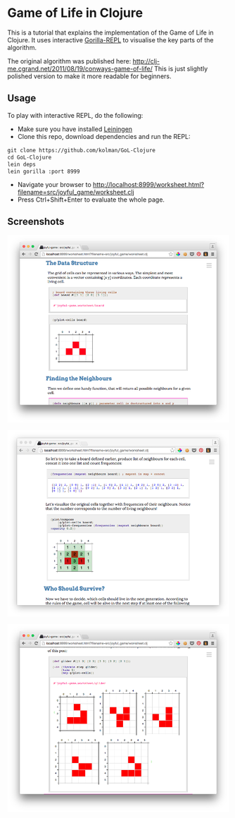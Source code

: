 # Game of Life in Clojure

This is a tutorial that explains the implementation of the Game of Life in Clojure. It uses interactive [Gorilla-REPL](http://gorilla-repl.org/) to visualise the key parts of the algorithm.

The original algorithm was published here: http://clj-me.cgrand.net/2011/08/19/conways-game-of-life/ This is just slightly polished version to make it more readable for beginners.

## Usage

To play with interactive REPL, do the following:

- Make sure you have installed [Leiningen](http://leiningen.org/)
- Clone this repo, download dependencies and run the REPL: 
```
git clone https://github.com/kolman/GoL-Clojure
cd GoL-Clojure
lein deps
lein gorilla :port 8999
```
- Navigate your browser to [http://localhost:8999/worksheet.html?filename=src/joyful_game/worksheet.clj](http://localhost:8999/worksheet.html?filename=src/joyful_game/worksheet.clj)
- Press Ctrl+Shift+Enter to evaluate the whole page.

## Screenshots

![Data structure](/resources/data.png?raw=true "Defining data structure")

![Mapping frequencies](/resources/frequencies.png?raw=true "Visualisation of the neighbours frequencies")

![Glider](/resources/glider.png?raw=true "Showing movement of a Glider")


